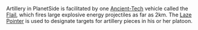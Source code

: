 Artillery in PlanetSide is facilitated by one
[Ancient-Tech](Ancient_Technology.md) vehicle called the
[Flail](../items/Flail.md), which fires large explosive energy projectiles as
far as 2km. The [Laze Pointer](../weapons/Laze_Pointer.md) is used to designate
targets for artillery pieces in his or her platoon.

<!--[Category:Core Combat](../Category:Core_Combat.md)-->
